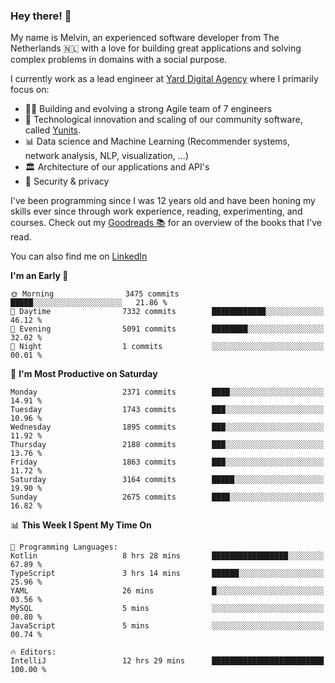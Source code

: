 ### Hey there! 👋

My name is Melvin, an experienced software developer from The Netherlands 🇳🇱 with a love for building great applications and solving complex problems in domains with a social purpose. 

I currently work as a lead engineer at [Yard Digital Agency](https://github.com/yardinternet) where I primarily focus on:

* 👏🏼 Building and evolving a strong Agile team of 7 engineers
* 🚀 Technological innovation and scaling of our community software, called [Yunits](https://www.yunits.com/).
* 📊 Data science and Machine Learning (Recommender systems, network analysis, NLP, visualization, ...)
* 🏛 Architecture of our applications and API's
* 🔐 Security & privacy

I've been programming since I was 12 years old and have been honing my skills ever since through work experience, reading, experimenting, and courses.
Check out my [Goodreads 📚](https://goodreads.com/melvinkoopmans) for an overview of the books that I've read. 

You can also find me on [LinkedIn](https://www.linkedin.com/in/melvinkoopmans)

<!--START_SECTION:waka-->
**I'm an Early 🐤** 

```text
🌞 Morning                3475 commits        █████░░░░░░░░░░░░░░░░░░░░   21.86 % 
🌆 Daytime                7332 commits        ████████████░░░░░░░░░░░░░   46.12 % 
🌃 Evening                5091 commits        ████████░░░░░░░░░░░░░░░░░   32.02 % 
🌙 Night                  1 commits           ░░░░░░░░░░░░░░░░░░░░░░░░░   00.01 % 
```
📅 **I'm Most Productive on Saturday** 

```text
Monday                   2371 commits        ████░░░░░░░░░░░░░░░░░░░░░   14.91 % 
Tuesday                  1743 commits        ███░░░░░░░░░░░░░░░░░░░░░░   10.96 % 
Wednesday                1895 commits        ███░░░░░░░░░░░░░░░░░░░░░░   11.92 % 
Thursday                 2188 commits        ███░░░░░░░░░░░░░░░░░░░░░░   13.76 % 
Friday                   1863 commits        ███░░░░░░░░░░░░░░░░░░░░░░   11.72 % 
Saturday                 3164 commits        █████░░░░░░░░░░░░░░░░░░░░   19.90 % 
Sunday                   2675 commits        ████░░░░░░░░░░░░░░░░░░░░░   16.82 % 
```


📊 **This Week I Spent My Time On** 

```text
💬 Programming Languages: 
Kotlin                   8 hrs 28 mins       █████████████████░░░░░░░░   67.89 % 
TypeScript               3 hrs 14 mins       ██████░░░░░░░░░░░░░░░░░░░   25.96 % 
YAML                     26 mins             █░░░░░░░░░░░░░░░░░░░░░░░░   03.56 % 
MySQL                    5 mins              ░░░░░░░░░░░░░░░░░░░░░░░░░   00.80 % 
JavaScript               5 mins              ░░░░░░░░░░░░░░░░░░░░░░░░░   00.74 % 

🔥 Editors: 
IntelliJ                 12 hrs 29 mins      █████████████████████████   100.00 % 
```


<!--END_SECTION:waka-->
